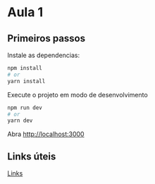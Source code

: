 

# Aula 1

## Primeiros passos


Instale as dependencias: 

```bash
npm install
# or
yarn install
```

Execute o projeto em modo de desenvolvimento

```bash
npm run dev
# or
yarn dev
```

Abra [http://localhost:3000](http://localhost:3000) 


## Links úteis
[Links](./LINKS.md) 